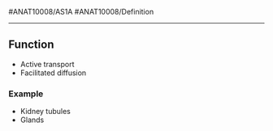 #ANAT10008/AS1A #ANAT10008/Definition 

---
## Function
- Active transport
- Facilitated diffusion

### Example
- Kidney tubules
- Glands